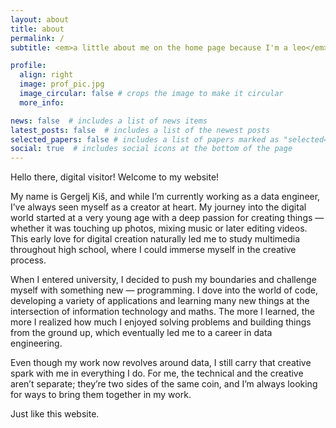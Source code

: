 ```yaml
---
layout: about
title: about
permalink: /
subtitle: <em>a little about me on the home page because I'm a leo</em>

profile:
  align: right
  image: prof_pic.jpg
  image_circular: false # crops the image to make it circular
  more_info: 

news: false  # includes a list of news items
latest_posts: false  # includes a list of the newest posts
selected_papers: false # includes a list of papers marked as "selected={true}"
social: true  # includes social icons at the bottom of the page
---
```


Hello there, digital visitor! Welcome to my website!

My name is Gergelj Kiš, and while I’m currently working as a data engineer, I’ve always seen myself as a creator at heart. My journey into the digital world started at a very young age with a deep passion for creating things — whether it was touching up photos, mixing music or later editing videos. This early love for digital creation naturally led me to study multimedia throughout high school, where I could immerse myself in the creative process.

When I entered university, I decided to push my boundaries and challenge myself with something new — programming. I dove into the world of code, developing a variety of applications and learning many new things at the intersection of information technology and maths. The more I learned, the more I realized how much I enjoyed solving problems and building things from the ground up, which eventually led me to a career in data engineering.

Even though my work now revolves around data, I still carry that creative spark with me in everything I do. For me, the technical and the creative aren’t separate; they’re two sides of the same coin, and I’m always looking for ways to bring them together in my work.

Just like this website.